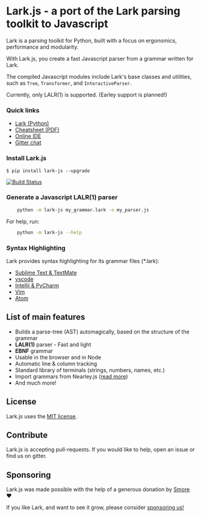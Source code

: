 # Lark.js - a port of the Lark parsing toolkit to Javascript

Lark is a parsing toolkit for Python, built with a focus on ergonomics, performance and modularity.

With Lark.js, you create a fast Javascript parser from a grammar written for Lark.

The compiled Javascript modules include Lark's base classes and utilities, such as `Tree`, `Transformer`, and `InteractiveParser`.

Currently, only LALR(1) is supported. (Earley support is planned!)

### Quick links

- [Lark (Python)](https://https://github.com/lark-parser/lark)
- [Cheatsheet (PDF)](/docs/_static/lark_cheatsheet.pdf)
- [Online IDE](https://lark-parser.github.io/ide)
- [Gitter chat](https://gitter.im/lark-parser/Lobby)

### Install Lark.js

    $ pip install lark-js --upgrade

[![Build Status](https://travis-ci.org/lark-parser/lark.svg?branch=master)](https://travis-ci.org/lark-parser/lark)

### Generate a Javascript LALR(1) parser

```bash
	python -m lark-js my_grammar.lark -o my_parser.js
```

For help, run:

```bash
	python -m lark-js --help
```

### Syntax Highlighting

Lark provides syntax highlighting for its grammar files (\*.lark):

- [Sublime Text & TextMate](https://github.com/lark-parser/lark_syntax)
- [vscode](https://github.com/lark-parser/vscode-lark)
- [Intellij & PyCharm](https://github.com/lark-parser/intellij-syntax-highlighting)
- [Vim](https://github.com/lark-parser/vim-lark-syntax)
- [Atom](https://github.com/Alhadis/language-grammars)


## List of main features

 - Builds a parse-tree (AST) automagically, based on the structure of the grammar
 - **LALR(1)** parser - Fast and light
 - **EBNF** grammar
 - Usable in the browser and in Node
 - Automatic line & column tracking
 - Standard library of terminals (strings, numbers, names, etc.)
 - Import grammars from Nearley.js ([read more](/docs/tools.md#importing-grammars-from-nearleyjs))
 - And much more!

## License

Lark.js uses the [MIT license](LICENSE).

## Contribute

Lark.js is accepting pull-requests. If you would like to help, open an issue or find us on gitter.

## Sponsoring

Lark.js was made possible with the help of a generous donation by [Smore](https://www.smore.com/) ❤️

If you like Lark, and want to see it grow, please consider [sponsoring us!](https://github.com/sponsors/lark-parser)
